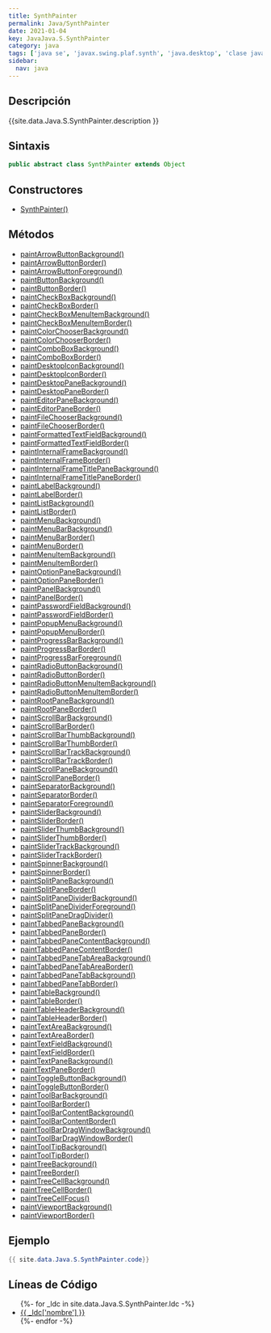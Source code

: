 ```yaml
---
title: SynthPainter
permalink: Java/SynthPainter
date: 2021-01-04
key: JavaJava.S.SynthPainter
category: java
tags: ['java se', 'javax.swing.plaf.synth', 'java.desktop', 'clase java', 'Java 1.5']
sidebar: 
  nav: java
---
```


## Descripción
{{site.data.Java.S.SynthPainter.description }}

## Sintaxis
~~~java
public abstract class SynthPainter extends Object
~~~

## Constructores
* [SynthPainter()](/Java/SynthPainter/SynthPainter/)

## Métodos
* [paintArrowButtonBackground()](/Java/SynthPainter/paintArrowButtonBackground)
* [paintArrowButtonBorder()](/Java/SynthPainter/paintArrowButtonBorder)
* [paintArrowButtonForeground()](/Java/SynthPainter/paintArrowButtonForeground)
* [paintButtonBackground()](/Java/SynthPainter/paintButtonBackground)
* [paintButtonBorder()](/Java/SynthPainter/paintButtonBorder)
* [paintCheckBoxBackground()](/Java/SynthPainter/paintCheckBoxBackground)
* [paintCheckBoxBorder()](/Java/SynthPainter/paintCheckBoxBorder)
* [paintCheckBoxMenuItemBackground()](/Java/SynthPainter/paintCheckBoxMenuItemBackground)
* [paintCheckBoxMenuItemBorder()](/Java/SynthPainter/paintCheckBoxMenuItemBorder)
* [paintColorChooserBackground()](/Java/SynthPainter/paintColorChooserBackground)
* [paintColorChooserBorder()](/Java/SynthPainter/paintColorChooserBorder)
* [paintComboBoxBackground()](/Java/SynthPainter/paintComboBoxBackground)
* [paintComboBoxBorder()](/Java/SynthPainter/paintComboBoxBorder)
* [paintDesktopIconBackground()](/Java/SynthPainter/paintDesktopIconBackground)
* [paintDesktopIconBorder()](/Java/SynthPainter/paintDesktopIconBorder)
* [paintDesktopPaneBackground()](/Java/SynthPainter/paintDesktopPaneBackground)
* [paintDesktopPaneBorder()](/Java/SynthPainter/paintDesktopPaneBorder)
* [paintEditorPaneBackground()](/Java/SynthPainter/paintEditorPaneBackground)
* [paintEditorPaneBorder()](/Java/SynthPainter/paintEditorPaneBorder)
* [paintFileChooserBackground()](/Java/SynthPainter/paintFileChooserBackground)
* [paintFileChooserBorder()](/Java/SynthPainter/paintFileChooserBorder)
* [paintFormattedTextFieldBackground()](/Java/SynthPainter/paintFormattedTextFieldBackground)
* [paintFormattedTextFieldBorder()](/Java/SynthPainter/paintFormattedTextFieldBorder)
* [paintInternalFrameBackground()](/Java/SynthPainter/paintInternalFrameBackground)
* [paintInternalFrameBorder()](/Java/SynthPainter/paintInternalFrameBorder)
* [paintInternalFrameTitlePaneBackground()](/Java/SynthPainter/paintInternalFrameTitlePaneBackground)
* [paintInternalFrameTitlePaneBorder()](/Java/SynthPainter/paintInternalFrameTitlePaneBorder)
* [paintLabelBackground()](/Java/SynthPainter/paintLabelBackground)
* [paintLabelBorder()](/Java/SynthPainter/paintLabelBorder)
* [paintListBackground()](/Java/SynthPainter/paintListBackground)
* [paintListBorder()](/Java/SynthPainter/paintListBorder)
* [paintMenuBackground()](/Java/SynthPainter/paintMenuBackground)
* [paintMenuBarBackground()](/Java/SynthPainter/paintMenuBarBackground)
* [paintMenuBarBorder()](/Java/SynthPainter/paintMenuBarBorder)
* [paintMenuBorder()](/Java/SynthPainter/paintMenuBorder)
* [paintMenuItemBackground()](/Java/SynthPainter/paintMenuItemBackground)
* [paintMenuItemBorder()](/Java/SynthPainter/paintMenuItemBorder)
* [paintOptionPaneBackground()](/Java/SynthPainter/paintOptionPaneBackground)
* [paintOptionPaneBorder()](/Java/SynthPainter/paintOptionPaneBorder)
* [paintPanelBackground()](/Java/SynthPainter/paintPanelBackground)
* [paintPanelBorder()](/Java/SynthPainter/paintPanelBorder)
* [paintPasswordFieldBackground()](/Java/SynthPainter/paintPasswordFieldBackground)
* [paintPasswordFieldBorder()](/Java/SynthPainter/paintPasswordFieldBorder)
* [paintPopupMenuBackground()](/Java/SynthPainter/paintPopupMenuBackground)
* [paintPopupMenuBorder()](/Java/SynthPainter/paintPopupMenuBorder)
* [paintProgressBarBackground()](/Java/SynthPainter/paintProgressBarBackground)
* [paintProgressBarBorder()](/Java/SynthPainter/paintProgressBarBorder)
* [paintProgressBarForeground()](/Java/SynthPainter/paintProgressBarForeground)
* [paintRadioButtonBackground()](/Java/SynthPainter/paintRadioButtonBackground)
* [paintRadioButtonBorder()](/Java/SynthPainter/paintRadioButtonBorder)
* [paintRadioButtonMenuItemBackground()](/Java/SynthPainter/paintRadioButtonMenuItemBackground)
* [paintRadioButtonMenuItemBorder()](/Java/SynthPainter/paintRadioButtonMenuItemBorder)
* [paintRootPaneBackground()](/Java/SynthPainter/paintRootPaneBackground)
* [paintRootPaneBorder()](/Java/SynthPainter/paintRootPaneBorder)
* [paintScrollBarBackground()](/Java/SynthPainter/paintScrollBarBackground)
* [paintScrollBarBorder()](/Java/SynthPainter/paintScrollBarBorder)
* [paintScrollBarThumbBackground()](/Java/SynthPainter/paintScrollBarThumbBackground)
* [paintScrollBarThumbBorder()](/Java/SynthPainter/paintScrollBarThumbBorder)
* [paintScrollBarTrackBackground()](/Java/SynthPainter/paintScrollBarTrackBackground)
* [paintScrollBarTrackBorder()](/Java/SynthPainter/paintScrollBarTrackBorder)
* [paintScrollPaneBackground()](/Java/SynthPainter/paintScrollPaneBackground)
* [paintScrollPaneBorder()](/Java/SynthPainter/paintScrollPaneBorder)
* [paintSeparatorBackground()](/Java/SynthPainter/paintSeparatorBackground)
* [paintSeparatorBorder()](/Java/SynthPainter/paintSeparatorBorder)
* [paintSeparatorForeground()](/Java/SynthPainter/paintSeparatorForeground)
* [paintSliderBackground()](/Java/SynthPainter/paintSliderBackground)
* [paintSliderBorder()](/Java/SynthPainter/paintSliderBorder)
* [paintSliderThumbBackground()](/Java/SynthPainter/paintSliderThumbBackground)
* [paintSliderThumbBorder()](/Java/SynthPainter/paintSliderThumbBorder)
* [paintSliderTrackBackground()](/Java/SynthPainter/paintSliderTrackBackground)
* [paintSliderTrackBorder()](/Java/SynthPainter/paintSliderTrackBorder)
* [paintSpinnerBackground()](/Java/SynthPainter/paintSpinnerBackground)
* [paintSpinnerBorder()](/Java/SynthPainter/paintSpinnerBorder)
* [paintSplitPaneBackground()](/Java/SynthPainter/paintSplitPaneBackground)
* [paintSplitPaneBorder()](/Java/SynthPainter/paintSplitPaneBorder)
* [paintSplitPaneDividerBackground()](/Java/SynthPainter/paintSplitPaneDividerBackground)
* [paintSplitPaneDividerForeground()](/Java/SynthPainter/paintSplitPaneDividerForeground)
* [paintSplitPaneDragDivider()](/Java/SynthPainter/paintSplitPaneDragDivider)
* [paintTabbedPaneBackground()](/Java/SynthPainter/paintTabbedPaneBackground)
* [paintTabbedPaneBorder()](/Java/SynthPainter/paintTabbedPaneBorder)
* [paintTabbedPaneContentBackground()](/Java/SynthPainter/paintTabbedPaneContentBackground)
* [paintTabbedPaneContentBorder()](/Java/SynthPainter/paintTabbedPaneContentBorder)
* [paintTabbedPaneTabAreaBackground()](/Java/SynthPainter/paintTabbedPaneTabAreaBackground)
* [paintTabbedPaneTabAreaBorder()](/Java/SynthPainter/paintTabbedPaneTabAreaBorder)
* [paintTabbedPaneTabBackground()](/Java/SynthPainter/paintTabbedPaneTabBackground)
* [paintTabbedPaneTabBorder()](/Java/SynthPainter/paintTabbedPaneTabBorder)
* [paintTableBackground()](/Java/SynthPainter/paintTableBackground)
* [paintTableBorder()](/Java/SynthPainter/paintTableBorder)
* [paintTableHeaderBackground()](/Java/SynthPainter/paintTableHeaderBackground)
* [paintTableHeaderBorder()](/Java/SynthPainter/paintTableHeaderBorder)
* [paintTextAreaBackground()](/Java/SynthPainter/paintTextAreaBackground)
* [paintTextAreaBorder()](/Java/SynthPainter/paintTextAreaBorder)
* [paintTextFieldBackground()](/Java/SynthPainter/paintTextFieldBackground)
* [paintTextFieldBorder()](/Java/SynthPainter/paintTextFieldBorder)
* [paintTextPaneBackground()](/Java/SynthPainter/paintTextPaneBackground)
* [paintTextPaneBorder()](/Java/SynthPainter/paintTextPaneBorder)
* [paintToggleButtonBackground()](/Java/SynthPainter/paintToggleButtonBackground)
* [paintToggleButtonBorder()](/Java/SynthPainter/paintToggleButtonBorder)
* [paintToolBarBackground()](/Java/SynthPainter/paintToolBarBackground)
* [paintToolBarBorder()](/Java/SynthPainter/paintToolBarBorder)
* [paintToolBarContentBackground()](/Java/SynthPainter/paintToolBarContentBackground)
* [paintToolBarContentBorder()](/Java/SynthPainter/paintToolBarContentBorder)
* [paintToolBarDragWindowBackground()](/Java/SynthPainter/paintToolBarDragWindowBackground)
* [paintToolBarDragWindowBorder()](/Java/SynthPainter/paintToolBarDragWindowBorder)
* [paintToolTipBackground()](/Java/SynthPainter/paintToolTipBackground)
* [paintToolTipBorder()](/Java/SynthPainter/paintToolTipBorder)
* [paintTreeBackground()](/Java/SynthPainter/paintTreeBackground)
* [paintTreeBorder()](/Java/SynthPainter/paintTreeBorder)
* [paintTreeCellBackground()](/Java/SynthPainter/paintTreeCellBackground)
* [paintTreeCellBorder()](/Java/SynthPainter/paintTreeCellBorder)
* [paintTreeCellFocus()](/Java/SynthPainter/paintTreeCellFocus)
* [paintViewportBackground()](/Java/SynthPainter/paintViewportBackground)
* [paintViewportBorder()](/Java/SynthPainter/paintViewportBorder)

## Ejemplo
~~~java
{{ site.data.Java.S.SynthPainter.code}}
~~~

## Líneas de Código
<ul>
{%- for _ldc in site.data.Java.S.SynthPainter.ldc -%}
   <li>
       <a href="{{_ldc['url'] }}">{{ _ldc['nombre'] }}</a>
   </li>
{%- endfor -%}
</ul>
